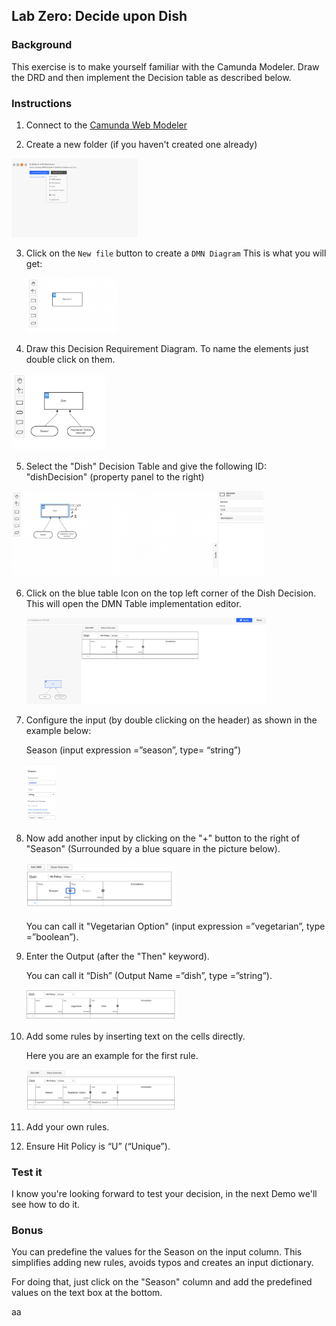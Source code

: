 ## Lab Zero: Decide upon Dish

### Background

This exercise is to make yourself familiar with the Camunda Modeler.
Draw the DRD and then implement the Decision table as described below.

### Instructions

1. Connect to the [Camunda Web Modeler](https://camunda.io)

2. Create a new folder (if you haven't created one already)

<img src="createFolder.png" width="40%"/>

3. Click on the `New file` button to create a `DMN Diagram`
   This is what you will get:

    <img src="initDiagram.png" width="30%"/>

4. Draw this Decision Requirement Diagram. To name the elements just double click on them.

<img src="simpleDishDrd.png" width="30%"/>

5. Select the "Dish" Decision Table and give the following ID: "dishDecision" (property panel to the right)

<img src="renameDecisionTable.png" width="80%"/>

6. Click on the blue table Icon on the top left corner of the Dish Decision. This will open the DMN Table implementation editor.

   <img src="emptyDecisionTable.png" width="80%"/>

7. Configure the input (by double clicking on the header) as shown in the example below:

   Season (input expression =”season”, type= “string”)

   <img src="seasonConfig.png" width="10%"/>

8. Now add another input by clicking on the "+" button to the right of "Season" (Surrounded by a blue square in the picture below).

   <img src="plusButton.png" width="50%"/>

   You can call it "Vegetarian Option" (input expression =”vegetarian”, type =”boolean”).

9. Enter the Output (after the "Then" keyword).

   You can call it “Dish” (Output Name =”dish”, type =”string”).

    <img src="DecisionWithoutRules.png" width="50%"/>

10. Add some rules by inserting text on the cells directly.

    Here you are an example for the first rule.

    <img src="ruleExample.png" width="50%"/>

11. Add your own rules.
12. Ensure Hit Policy is “U” (“Unique”).

### Test it

I know you're looking forward to test your decision, in the next Demo we'll see how to do it.

### Bonus

You can predefine the values for the Season on the input column. This simplifies adding new rules, avoids typos and creates an input dictionary.

For doing that, just click on the "Season" column and add the predefined values on the text box at the bottom.

aa
